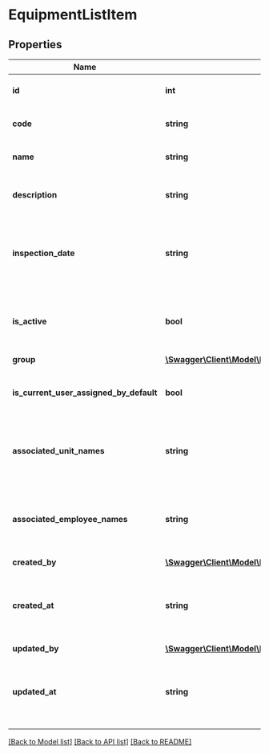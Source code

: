 # EquipmentListItem

## Properties
Name | Type | Description | Notes
------------ | ------------- | ------------- | -------------
**id** | **int** | The ID of this equipment. | [optional] 
**code** | **string** | The code of this equipment. | [optional] 
**name** | **string** | The name of this equipment. | [optional] 
**description** | **string** | The description of this equipment. | [optional] 
**inspection_date** | **string** | The last date of an inspection, in ATOM/ISO-8601 format. | [optional] 
**is_active** | **bool** | Whether this equipment is currently active / in service. | [optional] 
**group** | [**\Swagger\Client\Model\NestedEquipmentGroupListItem**](NestedEquipmentGroupListItem.md) |  | [optional] 
**is_current_user_assigned_by_default** | **bool** | Whether this current user is assigned by default. | [optional] 
**associated_unit_names** | **string** | All unit names related to this equipment item. | [optional] 
**associated_employee_names** | **string** | All employee full names related to this equipment item. | [optional] 
**created_by** | [**\Swagger\Client\Model\BlameableUser**](BlameableUser.md) |  | [optional] 
**created_at** | **string** | The creation date of the object in ATOM/ISO-8601 format | [optional] 
**updated_by** | [**\Swagger\Client\Model\BlameableUser**](BlameableUser.md) |  | [optional] 
**updated_at** | **string** | The creation date of the object in ATOM/ISO-8601 format | [optional] 

[[Back to Model list]](../README.md#documentation-for-models) [[Back to API list]](../README.md#documentation-for-api-endpoints) [[Back to README]](../README.md)


